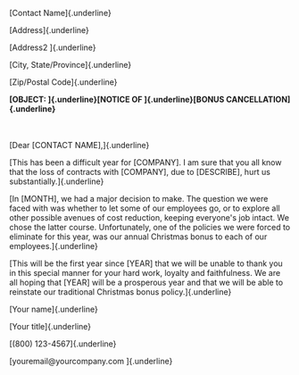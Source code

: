 [Contact Name]{.underline}

[Address]{.underline}

[Address2 ]{.underline}

[City, State/Province]{.underline}

[Zip/Postal Code]{.underline}

**[OBJECT: ]{.underline}[NOTICE OF ]{.underline}[BONUS
CANCELLATION]{.underline}**

\
\
[Dear \[CONTACT NAME\],]{.underline}

[This has been a difficult year for \[COMPANY\]. I am sure that you all
know that the loss of contracts with \[COMPANY\], due to \[DESCRIBE\],
hurt us substantially.]{.underline}

[In \[MONTH\], we had a major decision to make. The question we were
faced with was whether to let some of our employees go, or to explore
all other possible avenues of cost reduction, keeping everyone\'s job
intact. We chose the latter course. Unfortunately, one of the policies
we were forced to eliminate for this year, was our annual Christmas
bonus to each of our employees.]{.underline}

[This will be the first year since \[YEAR\] that we will be unable to
thank you in this special manner for your hard work, loyalty and
faithfulness. We are all hoping that \[YEAR\] will be a prosperous year
and that we will be able to reinstate our traditional Christmas bonus
policy.]{.underline}

[Your name]{.underline}

[Your title]{.underline}

[(800) 123-4567]{.underline}

[youremail\@yourcompany.com ]{.underline}
